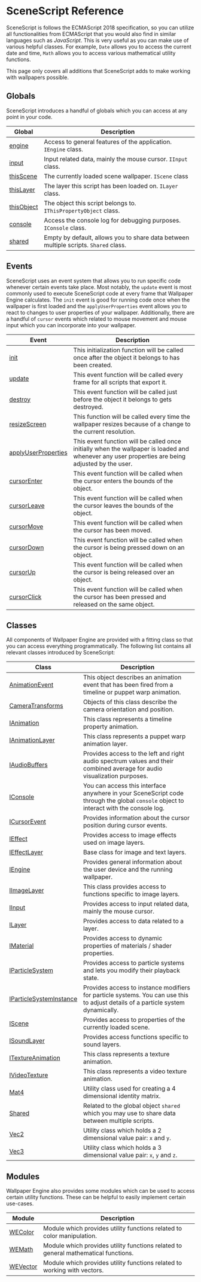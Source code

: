 # SceneScript Reference

SceneScript is follows the ECMAScript 2018 specification, so you can utilize all functionalities from ECMAScript that you would also find in similar languages such as *JavaScript*. This is very useful as you can make use of various helpful classes. For example, `Date` allows you to access the current date and time, `Math` allows you to access various mathematical utility functions.

This page only covers all additions that SceneScript adds to make working with wallpapers possible.

## Globals

SceneScript introduces a handful of globals which you can access at any point in your code.

| Global        | Description   |
|---------------|---------------|
| [engine](/en/scene/scenescript/reference/class/IEngine.html) | Access to general features of the application. `IEngine` class. |
| [input](/en/scene/scenescript/reference/class/IInput.html) | Input related data, mainly the mouse cursor. `IInput` class.|
| [thisScene](/en/scene/scenescript/reference/class/IScene.html) | The currently loaded scene wallpaper. `IScene` class |
| [thisLayer](/en/scene/scenescript/reference/class/ILayer.html) | The layer this script has been loaded on. `ILayer` class. |
| [thisObject](/en/scene/scenescript/reference/class/IThisPropertyObject.html) | The object this script belongs to. `IThisPropertyObject` class. |
| [console](/en/scene/scenescript/reference/class/IConsole.html) | Access the console log for debugging purposes. `IConsole` class. |
| [shared](/en/scene/scenescript/reference/class/Shared.html) | Empty by default, allows you to share data between multiple scripts. `Shared` class. |

## Events

SceneScript uses an event system that allows you to run specific code whenever certain events take place. Most notably, the `update` event is most commonly used to execute SceneScript code at every frame that Wallpaper Engine calculates. The `init` event is good for running code once when the wallpaper is first loaded and the `applyUserProperties` event allows you to react to changes to user properties of your wallpaper. Additionally, there are a handful of `cursor` events which related to mouse movement and mouse input which you can incorporate into your wallpaper.

| Event                | Description   |
|----------------------|---------------|
| [init](/en/scene/scenescript/reference/event/init.html) | This initialization function will be called once after the object it belongs to has been created. |
| [update](/en/scene/scenescript/reference/event/update.html) | This event function will be called every frame for all scripts that export it. |
| [destroy](/en/scene/scenescript/reference/event/destroy.html) | This event function will be called just before the object it belongs to gets destroyed. |
| [resizeScreen](/en/scene/scenescript/reference/event/resizeScreen.html) | This function will be called every time the wallpaper resizes because of a change to the current resolution. |
| [applyUserProperties](/en/scene/scenescript/reference/event/applyUserProperties.html) | This event function will be called once initially when the wallpaper is loaded and whenever any user properties are being adjusted by the user. |
| [cursorEnter](/en/scene/scenescript/reference/event/cursor.html) | This event function will be called when the cursor enters the bounds of the object. |
| [cursorLeave](/en/scene/scenescript/reference/event/cursor.html) | This event function will be called when the cursor leaves the bounds of the object. |
| [cursorMove](/en/scene/scenescript/reference/event/cursor.html) | This event function will be called when the cursor has been moved. |
| [cursorDown](/en/scene/scenescript/reference/event/cursor.html) | This event function will be called when the cursor is being pressed down on an object. |
| [cursorUp](/en/scene/scenescript/reference/event/cursor.html) | This event function will be called when the cursor is being released over an object.  |
| [cursorClick](/en/scene/scenescript/reference/event/cursor.html) | This event function will be called when the cursor has been pressed and released on the same object. |

## Classes

All components of Wallpaper Engine are provided with a fitting class so that you can access everything programmatically. The following list contains all relevant classes introduced by SceneScript:

| Class                | Description   |
|----------------------|---------------|
| [AnimationEvent](/en/scene/scenescript/reference/class/AnimationEvent.html) | This object describes an animation event that has been fired from a timeline or puppet warp animation. |
| [CameraTransforms](/en/scene/scenescript/reference/class/CameraTransforms.html) | Objects of this class describe the camera orientation and position. |
| [IAnimation](/en/scene/scenescript/reference/class/IAnimation.html) | This class represents a timeline property animation. |
| [IAnimationLayer](/en/scene/scenescript/reference/class/IAnimationLayer.html) | This class represents a puppet warp animation layer. |
| [IAudioBuffers](/en/scene/scenescript/reference/class/IAudioBuffers.html) | Provides access to the left and right audio spectrum values and their combined average for audio visualization purposes. |
| [IConsole](/en/scene/scenescript/reference/class/IConsole.html) | You can access this interface anywhere in your SceneScript code through the global `console` object to interact with the console log. |
| [ICursorEvent](/en/scene/scenescript/reference/class/ICursorEvent.html) | Provides information about the cursor position during cursor events. |
| [IEffect](/en/scene/scenescript/reference/class/IEffect.html) | Provides access to image effects used on image layers. |
| [IEffectLayer](/en/scene/scenescript/reference/class/IEffectLayer.html) | Base class for image and text layers. |
| [IEngine](/en/scene/scenescript/reference/class/IEngine.html) | Provides general information about the user device and the running wallpaper. |
| [IImageLayer](/en/scene/scenescript/reference/class/IImageLayer.html) | This class provides access to functions specific to image layers. |
| [IInput](/en/scene/scenescript/reference/class/IInput.html) | Provides access to input related data, mainly the mouse cursor. |
| [ILayer](/en/scene/scenescript/reference/class/ILayer.html) | Provides access to data related to a layer. |
| [IMaterial](/en/scene/scenescript/reference/class/IMaterial.html) | Provides access to dynamic properties of materials / shader properties. |
| [IParticleSystem](/en/scene/scenescript/reference/class/IParticleSystem.html) | Provides access to particle systems and lets you modify their playback state. |
| [IParticleSystemInstance](/en/scene/scenescript/reference/class/IParticleSystemInstance.html) | Provides access to instance modifiers for particle systems. You can use this to adjust details of a particle system dynamically. |
| [IScene](/en/scene/scenescript/reference/class/IScene.html) | Provides access to properties of the currently loaded scene. |
| [ISoundLayer](/en/scene/scenescript/reference/class/ISoundLayer.html) | Provides access functions specific to sound layers. |
| [ITextureAnimation](/en/scene/scenescript/reference/class/ITextureAnimation.html) | This class represents a texture animation. |
| [IVideoTexture](/en/scene/scenescript/reference/class/IVideoTexture.html) | This class represents a video texture animation. |
| [Mat4](/en/scene/scenescript/reference/class/Mat4.html) | Utility class used for creating a 4 dimensional identity matrix. |
| [Shared](/en/scene/scenescript/reference/class/Shared.html) | Related to the global object `shared` which you may use to share data between multiple scripts. |
| [Vec2](/en/scene/scenescript/reference/class/Vec2.html) | Utility class which holds a 2 dimensional value pair: `x` and `y`. |
| [Vec3](/en/scene/scenescript/reference/class/Vec3.html) | Utility class which holds a 3 dimensional value pair: `x`, `y` and `z`. |

## Modules

Wallpaper Engine also provides some modules which can be used to access certain utility functions. These can be helpful to easily implement certain use-cases.

| Module                | Description   |
|----------------------|---------------|
| [WEColor](/en/scene/scenescript/reference/module/WEColor.html) | Module which provides utility functions related to color manipulation. |
| [WEMath](/en/scene/scenescript/reference/module/WEMath.html) | Module which provides utility functions related to general mathematical functions. |
| [WEVector](/en/scene/scenescript/reference/module/WEVector.html) | Module which provides utility functions related to working with vectors. |
